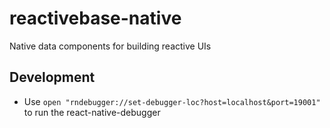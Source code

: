 # reactivebase-native
Native data components for building reactive UIs


## Development

- Use `open "rndebugger://set-debugger-loc?host=localhost&port=19001"` to run the react-native-debugger
